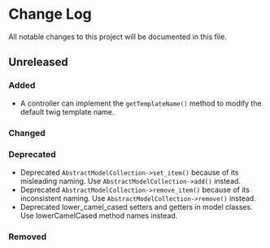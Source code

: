 # Change Log
All notable changes to this project will be documented in this file.

## Unreleased

### Added
* A controller can implement the `getTemplateName()` method to modify the default twig template name.

### Changed

### Deprecated

* Deprecated `AbstractModelCollection->set_item()` because of its misleading naming. Use `AbstractModelCollection->add()` instead.
* Deprecated `AbstractModelCollection->remove_item()` because of its inconsistent naming. Use `AbstractModelCollection->remove()` instead.
* Deprecated lower_camel_cased setters and getters in model classes. Use lowerCamelCased method names instead.

### Removed
